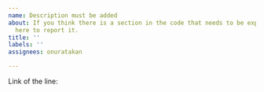 ```yaml
---
name: Description must be added
about: If you think there is a section in the code that needs to be explained, use
  here to report it.
title: ''
labels: ''
assignees: onuratakan

---
```


Link of the line:

